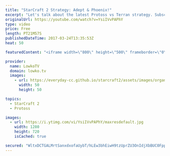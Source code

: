 ```yaml
---
title: "StarCraft 2 Strategy: Adept & Phoenix!"
excerpt: "Let's talk about the latest Protoss vs Terran strategy. Subscribe for more videos: http://lowko.tv/youtube Proxy Oracle build: https://goo.gl/CvGoaB  The Protoss versus Terran match-up has been a tough one for Protoss over the last few months. However, recently the match-up has started looking in favour"
originalUrl: https://youtube.com/watch?v=YsiIVvPAPhY
type: video
price: Free
length: PT21M57S
publishedDateTime: 2017-03-24T13:35:53Z
heat: 50

featuredContent: "<iframe width=\"800\" height=\"500\" frameborder=\"0\" src=\"https://www.youtube.com/embed/YsiIVvPAPhY\" allow=\"accelerometer; autoplay; encrypted-media; gyroscope; picture-in-picture\" allowfullscreen></iframe>"

provider:
  name: LowkoTV
  domain: lowko.tv
  images:
    - url: https://everyday-cc.github.io/starcraft2/assets/images/organizations/lowko.tv-50x50.jpg
      width: 50
      height: 50

topics:
  - StarCraft 2
  - Protoss

images:
  - url: https://i.ytimg.com/vi/YsiIVvPAPhY/maxresdefault.jpg
    width: 1280
    height: 720
    isCached: true

secured: "WltxDCTGALMrtSanxdxofaUybT/hLEw3bhEiwH9tzUprZU3OnIdjXbBUC0FppmM/V09zO8NasHeM7UmgPRGZD4SRARlbyRh/f5LOvapG4GHyCk6eiBhv5ctycZG3r37YjxGKEmP8l1R30C5t8SjWEXz/QiFiRKaWzm1rqrY6vR0LItVzKOzF6NXZEUpkwyc86QrYX8NfgpTpE8SqGNfBpu7ZzSAcmqhkRhpbpg0R9iol3MsGD3YrRLs4MwWUXxB1H0cz2abrZC9xia2On3T5WsA4c7up1pMxSHE9shfY1ID0w1ldbAnJbJmNK1mJVO+lmqMTSG+P7LbwxBkRfAxZWR6MgFS+gS2/YwzFiaVyCtM5IAnEYPPD6U5ipNY2kMTrEC7fxzRd5l5LRTKPLT2OUKVoU+8VE4kDgBApFHp8IEU=;nP+BSNpPMyBF5U36iFpy4A=="
---
```


